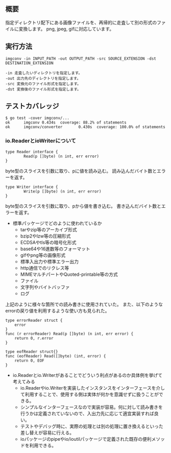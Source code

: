 ## 概要
指定ディレクトリ配下にある画像ファイルを、再帰的に走査して別の形式のファイルに変換します。
png, jpeg, gifに対応しています。

## 実行方法

```
imgconv -in INPUT_PATH -out OUTPUT_PATH -src SOURCE_EXTENSION -dst DESTINATION_EXTENSION

-in 走査したいディレクトリを指定します。
-out 出力先のディレクトリを指定します。
-src 変換元のファイル形式を指定します。
-dst 変換後のファイル形式を指定します。
```

## テストカバレッジ
```
$ go test -cover imgconv/...
ok      imgconv 0.434s  coverage: 88.2% of statements
ok      imgconv/converter       0.430s  coverage: 100.0% of statements
```

### io.ReaderとioWriterについて
```
type Reader interface {
        Read(p []byte) (n int, err error)
}
```
byte型のスライスを引数に取り、pに値を読み込む。
読み込んだバイト数とエラーを返す。

```
type Writer interface {
        Write(p []byte) (n int, err error)
}
```
byte型のスライスを引数に取り、pから値を書き込む。
書き込んだバイト数とエラーを返す。

- 標準パッケージでどのように使われているか
	- tarやzip等のアーカイブ形式
	- bzip2やlzw等の圧縮形式
	- ECDSAやtls等の暗号化形式
	- base64や16進数等のフォーマット
	- gifやpng等の画像形式
	- 標準入出力や標準エラー出力
	- http通信でのリクレス等
	- MIMEマルチパートやQuoted-printable等の方式
	- ファイル
	- 文字列やバイトバッファ
	- ログ

上記のように様々な箇所での読み書きに使用されていた。
また、以下のようなerrorの戻り値を利用するような使い方も見られた。
```
type errorReader struct {
	error
}
func (r errorReader) Read(p []byte) (n int, err error) {
	return 0, r.error
}
```

```
type eofReader struct{}
func (eofReader) Read([]byte) (int, error) {
	return 0, EOF
}
```

- io.Readerとio.Writerがあることでどういう利点があるのか具体例を挙げて考えてみる
	- io.Readerやio.Writerを実装したインスタンスをインターフェースを介して利用することで、使用する側は実体が何かを意識せずに扱うことができる。
	- シンプルなインターフェースなので実装が容易。何に対して読み書きを行うかは定義されていないので、入出力先に応じて適宜実装すれば良い。
	- テストやデバッグ時に、実際の処理とは別の処理に置き換えるといった差し替えが容易に行える。
	- ioパッケージのpipeやio/ioutilパッケージで定義された既存の便利メソッドを利用できる。